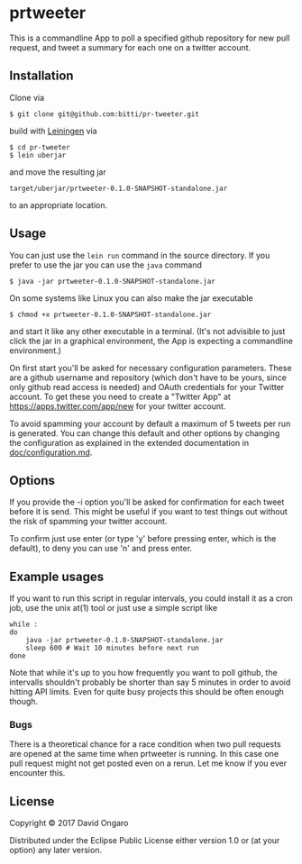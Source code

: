 # prtweeter

This is a commandline App to poll a specified github repository for
new pull request, and tweet a summary for each one on a twitter
account.

## Installation

Clone via

    $ git clone git@github.com:bitti/pr-tweeter.git

build with [Leiningen](https://leiningen.org) via

    $ cd pr-tweeter
    $ lein uberjar

and move the resulting jar

    target/uberjar/prtweeter-0.1.0-SNAPSHOT-standalone.jar

to an appropriate location.

## Usage

You can just use the `lein run` command in the source directory. If
you prefer to use the jar you can use the `java` command

    $ java -jar prtweeter-0.1.0-SNAPSHOT-standalone.jar

On some systems like Linux you can also make the jar executable

    $ chmod +x prtweeter-0.1.0-SNAPSHOT-standalone.jar

and start it like any other executable in a terminal. (It's not
advisible to just click the jar in a graphical environment, the App is
expecting a commandline environment.)

On first start you'll be asked for necessary configuration parameters.
These are a github username and repository (which don't have to be
yours, since only github read access is needed) and OAuth credentials
for your Twitter account. To get these you need to create a "Twitter
App" at https://apps.twitter.com/app/new for your twitter account.

To avoid spamming your account by default a maximum of 5 tweets per
run is generated. You can change this default and other options by
changing the configuration as explained in the extended documentation
in [doc/configuration.md](doc/configuration.md).

## Options

If you provide the -i option you'll be asked for confirmation for each
tweet before it is send. This might be useful if you want to test
things out without the risk of spamming your twitter account.

To confirm just use enter (or type 'y' before pressing enter, which is
the default), to deny you can use 'n' and press enter.

## Example usages

If you want to run this script in regular intervals, you could install
it as a cron job, use the unix at(1) tool or just use a simple script
like

    while :
    do
        java -jar prtweeter-0.1.0-SNAPSHOT-standalone.jar
        sleep 600 # Wait 10 minutes before next run
    done

Note that while it's up to you how frequently you want to poll github,
the intervalls shouldn't probably be shorter than say 5 minutes in
order to avoid hitting API limits. Even for quite busy projects this
should be often enough though.

### Bugs

There is a theoretical chance for a race condition when two pull
requests are opened at the same time when prtweeter is running. In
this case one pull request might not get posted even on a rerun. Let
me know if you ever encounter this.

## License

Copyright © 2017 David Ongaro

Distributed under the Eclipse Public License either version 1.0 or (at
your option) any later version.
